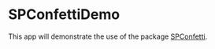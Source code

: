 #  SPConfettiDemo

This app will demonstrate the use of the package [SPConfetti](https://github.com/ivanvorobei/SPConfetti).


